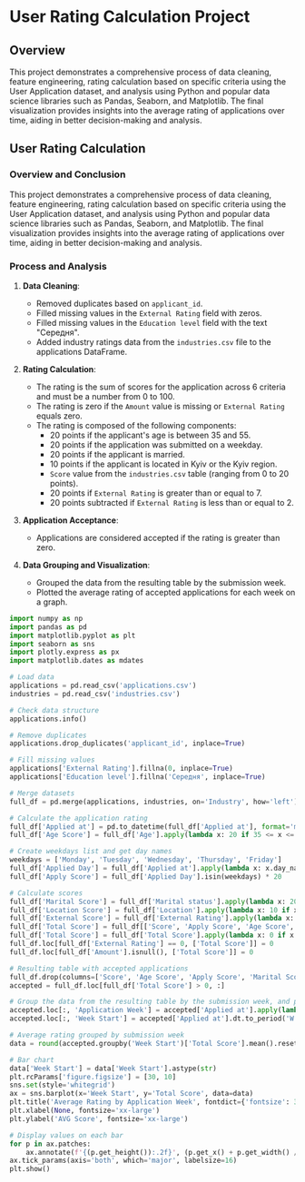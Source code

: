 # User Rating Calculation Project

## Overview

This project demonstrates a comprehensive process of data cleaning, feature engineering, rating calculation based on specific criteria using the User Application dataset, and analysis using Python and popular data science libraries such as Pandas, Seaborn, and Matplotlib. The final visualization provides insights into the average rating of applications over time, aiding in better decision-making and analysis.

## User Rating Calculation

### Overview and Conclusion

This project demonstrates a comprehensive process of data cleaning, feature engineering, rating calculation based on specific criteria using the User Application dataset, and analysis using Python and popular data science libraries such as Pandas, Seaborn, and Matplotlib. The final visualization provides insights into the average rating of applications over time, aiding in better decision-making and analysis.

### Process and Analysis

1. **Data Cleaning**:
    - Removed duplicates based on `applicant_id`.
    - Filled missing values in the `External Rating` field with zeros.
    - Filled missing values in the `Education level` field with the text "Середня".
    - Added industry ratings data from the `industries.csv` file to the applications DataFrame.

2. **Rating Calculation**:
    - The rating is the sum of scores for the application across 6 criteria and must be a number from 0 to 100.
    - The rating is zero if the `Amount` value is missing or `External Rating` equals zero.
    - The rating is composed of the following components:
        - 20 points if the applicant's age is between 35 and 55.
        - 20 points if the application was submitted on a weekday.
        - 20 points if the applicant is married.
        - 10 points if the applicant is located in Kyiv or the Kyiv region.
        - `Score` value from the `industries.csv` table (ranging from 0 to 20 points).
        - 20 points if `External Rating` is greater than or equal to 7.
        - 20 points subtracted if `External Rating` is less than or equal to 2.

3. **Application Acceptance**:
    - Applications are considered accepted if the rating is greater than zero.

4. **Data Grouping and Visualization**:
    - Grouped the data from the resulting table by the submission week.
    - Plotted the average rating of accepted applications for each week on a graph.

```python
import numpy as np
import pandas as pd
import matplotlib.pyplot as plt
import seaborn as sns
import plotly.express as px
import matplotlib.dates as mdates

# Load data
applications = pd.read_csv('applications.csv')
industries = pd.read_csv('industries.csv')

# Check data structure
applications.info()

# Remove duplicates
applications.drop_duplicates('applicant_id', inplace=True)

# Fill missing values
applications['External Rating'].fillna(0, inplace=True)
applications['Education level'].fillna('Середня', inplace=True)

# Merge datasets
full_df = pd.merge(applications, industries, on='Industry', how='left')

# Calculate the application rating
full_df['Applied at'] = pd.to_datetime(full_df['Applied at'], format='mixed')
full_df['Age Score'] = full_df['Age'].apply(lambda x: 20 if 35 <= x <= 55 else 0)

# Create weekdays list and get day names
weekdays = ['Monday', 'Tuesday', 'Wednesday', 'Thursday', 'Friday']
full_df['Applied Day'] = full_df['Applied at'].apply(lambda x: x.day_name())
full_df['Apply Score'] = full_df['Applied Day'].isin(weekdays) * 20

# Calculate scores
full_df['Marital Score'] = full_df['Marital status'].apply(lambda x: 20 if x == 'Married' else 0)
full_df['Location Score'] = full_df['Location'].apply(lambda x: 10 if x == 'Київ чи область' else 0)
full_df['External Score'] = full_df['External Rating'].apply(lambda x: 20 if x >= 7 else (-20 if x <= 2 else 0)).astype(int)
full_df['Total Score'] = full_df[['Score', 'Apply Score', 'Age Score', 'Marital Score', 'Location Score', 'External Score']].sum(axis=1)
full_df['Total Score'] = full_df['Total Score'].apply(lambda x: 0 if x < 0 else (100 if x > 100 else x))
full_df.loc[full_df['External Rating'] == 0, ['Total Score']] = 0
full_df.loc[full_df['Amount'].isnull(), ['Total Score']] = 0

# Resulting table with accepted applications
full_df.drop(columns=['Score', 'Age Score', 'Apply Score', 'Marital Score', 'Location Score', 'External Score', 'Applied Day'], inplace=True)
accepted = full_df.loc[full_df['Total Score'] > 0, :]

# Group the data from the resulting table by the submission week, and plot the average rating of accepted applications for each week on a graph
accepted.loc[:, 'Application Week'] = accepted['Applied at'].apply(lambda x: x.isocalendar().week)
accepted.loc[:, 'Week Start'] = accepted['Applied at'].dt.to_period('W').apply(lambda y: y.start_time)

# Average rating grouped by submission week
data = round(accepted.groupby('Week Start')['Total Score'].mean().reset_index(), 2)

# Bar chart
data['Week Start'] = data['Week Start'].astype(str)
plt.rcParams['figure.figsize'] = [30, 10]
sns.set(style='whitegrid')
ax = sns.barplot(x='Week Start', y='Total Score', data=data)
plt.title('Average Rating by Application Week', fontdict={'fontsize': 30, 'fontweight': 'bold'}, pad=20)
plt.xlabel(None, fontsize='xx-large')
plt.ylabel('AVG Score', fontsize='xx-large')

# Display values on each bar
for p in ax.patches:
    ax.annotate(f'{(p.get_height()):.2f}', (p.get_x() + p.get_width() / 2., p.get_height()), ha='center', va='center', fontsize=16, color='black', xytext=(0, 14), textcoords='offset points')
ax.tick_params(axis='both', which='major', labelsize=16)
plt.show()
